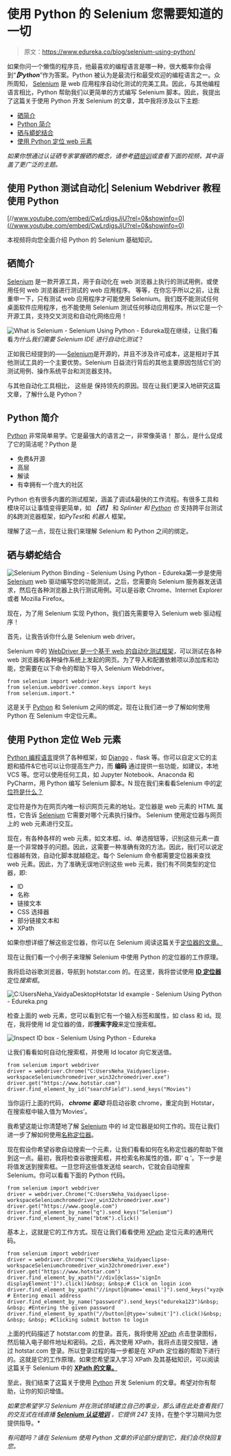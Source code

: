 # 使用 Python 的 Selenium 您需要知道的一切

> 原文：<https://www.edureka.co/blog/selenium-using-python/>

如果你问一个懒惰的程序员，他最喜欢的编程语言是哪一种，很大概率你会得到“***【Python***”作为答案。Python 被认为是最流行和最受欢迎的编程语言之一。众所周知， [Selenium](https://www.edureka.co/blog/selenium-tutorial) 是 web 应用程序自动化测试的完美工具。因此，与其他编程语言相比，Python 帮助我们以更简单的方式编写 Selenium 脚本。因此，我提出了这篇关于使用 Python 开发 Selenium 的文章，其中我将涉及以下主题:

*   [硒简介](#IntroductiontoSelenium)
*   [Python 简介](#IntroductiontoPython)
*   [硒与蟒蛇结合](#SeleniumandPythonBinding)
*   [使用 Python 定位 web 元素](#LocatingwebelementsusingPython)

*如果你想通过认证硒专家掌握硒的概念，请参考[硒培训](https://www.edureka.co/selenium-certification-training)或查看下面的视频，其中涵盖了更广泛的主题。*

## **使用 Python 测试自动化| Selenium Webdriver 教程使用 Python**



[//www.youtube.com/embed/CwLrdjgsJjU?rel=0&showinfo=0](//www.youtube.com/embed/CwLrdjgsJjU?rel=0&showinfo=0)

本视频将向您全面介绍 Python 的 Selenium 基础知识。

## **硒简介**

[Selenium](https://www.edureka.co/blog/what-is-selenium/) 是一款开源工具，用于自动化在 web 浏览器上执行的测试用例，或使用任何 web 浏览器进行测试的 web 应用程序。 等等，在你忘乎所以之前，让我重申一下，只有测试 web 应用程序才可能使用 Selenium。我们既不能测试任何桌面软件应用程序，也不能使用 Selenium 测试任何移动应用程序。所以它是一个开源工具，支持交叉浏览和自动化网络应用！

![What is Selenium - Selenium Using Python - Edureka](img/f6baa64c7a8b155889ddb5859b34843d.png)现在继续，让我们看看*为什么我们需要 Selenium IDE 进行自动化测试*？

正如我已经提到的——[Selenium](https://www.edureka.co/blog/selenium-webdriver-tutorial)是开源的，并且不涉及许可成本，这是相对于其他测试工具的一个主要优势。Selenium 日益流行背后的其他主要原因包括它们的测试用例、操作系统平台和浏览器支持。

与其他自动化工具相比， 这些是  保持领先的原因。现在让我们更深入地研究这篇文章，了解什么是 Python？

## **Python 简介**

[Python](https://www.edureka.co/blog/python-tutorial) 非常简单易学。它是最强大的语言之一，非常像英语！ 那么，是什么促成了它的简洁呢？Python 是

*   免费&开源
*   高层
*   解读
*   有幸拥有一个庞大的社区

Python 也有很多内置的测试框架，涵盖了调试&最快的工作流程。有很多工具和模块可以让事情变得更简单，如 *【硒】* 和 *Splinter 和 [Python](https://www.edureka.co/blog/python-programming-language) 也* 支持跨平台测试的&跨浏览器框架，如*PyTest*和 *机器人* 框架。

理解了这一点，现在让我们来理解 Selenium 和 Python 之间的绑定。

## **硒与蟒蛇结合**

![Selenium Python Binding - Selenium Using Python - Edureka](img/a5dcc1a164ba24403554c9f531b6ad03.png)第一步是使用 [Selenium](https://www.edureka.co/blog/selenium-tutorial) web 驱动编写您的功能测试，之后，您需要向 Selenium 服务器发送请求，然后在各种浏览器上执行测试用例。可以是谷歌 Chrome、Internet Explorer 或者 Mozilla Firefox。

现在，为了用 Selenium 实现 Python，我们首先需要导入 Selenium web 驱动程序！

首先，让我告诉你什么是 Selenium web driver。

Selenium 中的 [WebDriver 是一个基于 web 的](https://www.edureka.co/blog/selenium-tutorial)[自动化测试框架](https://www.edureka.co/blog/test-automation-frameworks/)，可以测试在各种 web 浏览器和各种操作系统上发起的网页。为了导入和配置依赖项以添加库和功能，您需要在以下命令的帮助下导入 Selenium Webdriver。

```
from selenium import webdriver
from selenium.webdriver.common.keys import keys
from selenium.import.*

```

这是关于 [Python](https://www.edureka.co/blog/python-tutorial/) 和 Selenium 之间的绑定。现在让我们进一步了解如何使用 Python 在 Selenium 中定位元素。

## **使用 Python 定位 Web 元素**

[Python 编程语言](https://www.edureka.co/blog/python-tutorial/)提供了各种框架，如 [Django](https://www.edureka.co/blog/django-tutorial) 、flask 等。你可以自定义它的主题和插件&它也可以让你提高生产力，而 **编码** 通过提供一些功能，如建议，本地 VCS 等。您可以使用任何工具，如 Jupyter Notebook、Anaconda 和 PyCharm，用 Python 编写 Selenium 脚本。N 现在我们来看看Selenium 中的[定位符是什么？](https://www.edureka.co/blog/locators-in-selenium/)

定位符是作为在网页内唯一标识网页元素的地址。定位器是 web 元素的 HTML 属性，它告诉 [Selenium](https://www.edureka.co/blog/selenium-framework-data-keyword-hybrid-frameworks) 它需要对哪个元素执行操作。 Selenium 使用定位器与网页上的 web 元素进行交互。

现在，有各种各样的 web 元素，如文本框、id、单选按钮等，识别这些元素一直是一个非常棘手的问题。因此，这需要一种准确有效的方法。因此，我们可以说定位器越有效，自动化脚本就越稳定。每个 Selenium 命令都需要定位器来查找 web 元素。因此，为了准确无误地识别这些 web 元素，我们有不同类型的定位器，即:

*   ID
*   名称
*   链接文本
*   CSS 选择器
*   部分链接文本和
*   XPath

如果你想详细了解这些定位器，你可以在 Selenium 阅读这篇关于[定位器的文章。](https://www.edureka.co/blog/locators-in-selenium/)

现在让我们看一个小例子来理解 Selenium 中使用 Python 的定位器的工作原理。

我将启动谷歌浏览器，导航到 hotstar.com 的。在这里，我将尝试使用 [**ID 定位器**](https://www.edureka.co/blog/locators-in-selenium/#Idlocator) 定位*搜索框*。

![C:UsersNeha_VaidyaDesktopHotstar Id example - Selenium Using Python - Edureka.png](img/6c571baf291d222949958f3feedcfb41.png)

检查上面的 web 元素，您可以看到它有一个输入标签和属性，如 class 和 id。现在，我将使用 Id 定位器的值，即**搜索字段**来定位搜索框。

![Inspect ID box - Selenium Using Python - Edureka](img/de784b97837bf95ede1717992aab229f.png)

让我们看看如何自动化搜索框，并使用 Id locator 向它发送值。

```
from selenium import webdriver
driver = webdriver.Chrome("C:UsersNeha_Vaidyaeclipse-workspaceSeleniumchromedriver_win32chromedriver.exe")
driver.get("https://www.hotstar.com")
driver.find_element_by_id("searchField").send_keys("Movies")

```

当你运行上面的代码， ***chrome 驱动*** 将启动谷歌 chrome，重定向到 Hotstar，在搜索框中输入值为‘Movies’。

我希望这能让你清楚地了解 [Selenium](https://www.edureka.co/blog/10-reasons-to-learn-selenium/) 中的 Id 定位器是如何工作的。现在让我们进一步了解如何使用[名称定位器](https://www.edureka.co/blog/locators-in-selenium/#Namelocator)。

现在假设你希望谷歌自动搜索一个元素，让我们看看如何在名称定位器的帮助下做到这一点。最初，我将检查谷歌搜索框，并检索名称属性的值，即' q '。下一步是将值发送到搜索框。一旦您将这些值发送给 search，它就会自动搜索 Selenium。你可以看看下面的 Python 代码。

```
from selenium import webdriver
driver = webdriver.Chrome("C:UsersNeha_Vaidyaeclipse-workspaceSeleniumchromedriver_win32chromedriver.exe") 
driver.get("https://www.google.com")
driver.find_element_by_name("q").send_keys("Selenium")
driver.find_element_by_name("btnK").click()

```

基本上，这就是它的工作方式。现在让我们看看使用 [XPath](https://www.edureka.co/blog/xpath-in-selenium/) 定位元素的通用代码。

```
from selenium import webdriver
driver = webdriver.Chrome("C:UsersNeha_Vaidyaeclipse-workspaceSeleniumchromedriver_win32chromedriver.exe")
driver.get("https://www.hotstar.com")
driver.find_element_by_xpath("//div[@class='signIn displayElement']").click()&nbsp; &nbsp;# Click on login icon
driver.find_element_by_xpath("//input[@name='email']").send_keys("xyz@edureka.co") # Entering email address
driver.find_element_by_name("password").send_keys("edureka123")&nbsp; &nbsp; #Entering the given password
driver.find_element_by_xpath("//button[@type='submit']").click()&nbsp; &nbsp; &nbsp; #Clicking submit button to login

```

上面的代码描述了 hotstar.com 的登录。首先，我将使用 [XPath](https://www.edureka.co/blog/new-features-of-chropath/) 点击登录图标，然后输入电子邮件地址和密码。之后，再次使用 XPath，我将点击提交按钮，通过 hotstar.com 登录。所以登录过程的每一步都是在 XPath 定位器的帮助下进行的。这就是它的工作原理。如果您希望深入学习 XPath 及其基础知识，可以阅读这篇关于 Selenium 中的 [**XPath 的文章。**](https://www.edureka.co/blog/xpath-in-selenium/)

至此，我们结束了这篇关于使用 [Python](https://www.edureka.co/blog/10-reasons-why-you-should-learn-python) 开发 Selenium 的文章。希望对你有帮助，让你的知识增值。

*如果您希望学习 Selenium 并在测试领域建立自己的事业，那么请在此处查看我们的交互式在线直播 **[Selenium 认证培训](https://www.edureka.co/selenium-certification-training)** ，它提供 24*7 支持，在整个学习期间为您提供指导。*

*有问题吗？请在 Selenium 使用 Python 文章的评论部分提到它，我们会尽快回复您。*